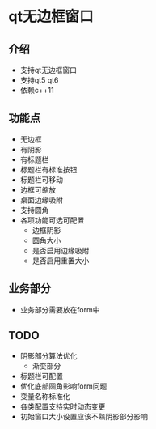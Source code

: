 ﻿# qt无边框窗口

## 介绍

- 支持qt无边框窗口
- 支持qt5 qt6
- 依赖c++11

## 功能点

- 无边框
- 有阴影
- 有标题栏
- 标题栏有标准按钮
- 标题栏可移动
- 边框可缩放
- 桌面边缘吸附
- 支持圆角
- 各项功能可选可配置
    - 边框阴影
    - 圆角大小
    - 是否启用边缘吸附
    - 是否启用重置大小
   

## 业务部分
- 业务部分需要放在form中

## TODO

- 阴影部分算法优化
    - 渐变部分
- 标题栏可配置
- 优化底部圆角影响form问题
- 变量名称标准化
- 各类配置支持实时动态变更
- 初始窗口大小设置应该不熟阴影部分影响
